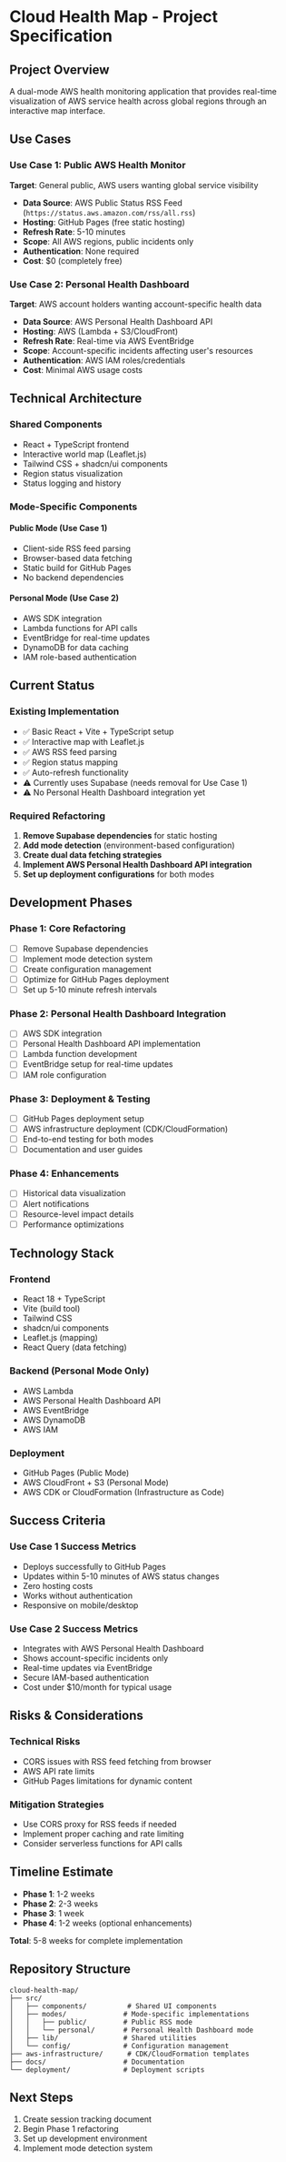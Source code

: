 # Cloud Health Map - Project Specification

## Project Overview

A dual-mode AWS health monitoring application that provides real-time visualization of AWS service health across global regions through an interactive map interface.

## Use Cases

### Use Case 1: Public AWS Health Monitor
**Target**: General public, AWS users wanting global service visibility
- **Data Source**: AWS Public Status RSS Feed (`https://status.aws.amazon.com/rss/all.rss`)
- **Hosting**: GitHub Pages (free static hosting)
- **Refresh Rate**: 5-10 minutes
- **Scope**: All AWS regions, public incidents only
- **Authentication**: None required
- **Cost**: $0 (completely free)

### Use Case 2: Personal Health Dashboard
**Target**: AWS account holders wanting account-specific health data
- **Data Source**: AWS Personal Health Dashboard API
- **Hosting**: AWS (Lambda + S3/CloudFront)
- **Refresh Rate**: Real-time via AWS EventBridge
- **Scope**: Account-specific incidents affecting user's resources
- **Authentication**: AWS IAM roles/credentials
- **Cost**: Minimal AWS usage costs

## Technical Architecture

### Shared Components
- React + TypeScript frontend
- Interactive world map (Leaflet.js)
- Tailwind CSS + shadcn/ui components
- Region status visualization
- Status logging and history

### Mode-Specific Components

#### Public Mode (Use Case 1)
- Client-side RSS feed parsing
- Browser-based data fetching
- Static build for GitHub Pages
- No backend dependencies

#### Personal Mode (Use Case 2)
- AWS SDK integration
- Lambda functions for API calls
- EventBridge for real-time updates
- DynamoDB for data caching
- IAM role-based authentication

## Current Status

### Existing Implementation
- ✅ Basic React + Vite + TypeScript setup
- ✅ Interactive map with Leaflet.js
- ✅ AWS RSS feed parsing
- ✅ Region status mapping
- ✅ Auto-refresh functionality
- ⚠️ Currently uses Supabase (needs removal for Use Case 1)
- ⚠️ No Personal Health Dashboard integration yet

### Required Refactoring
1. **Remove Supabase dependencies** for static hosting
2. **Add mode detection** (environment-based configuration)
3. **Create dual data fetching strategies**
4. **Implement AWS Personal Health Dashboard API integration**
5. **Set up deployment configurations** for both modes

## Development Phases

### Phase 1: Core Refactoring
- [ ] Remove Supabase dependencies
- [ ] Implement mode detection system
- [ ] Create configuration management
- [ ] Optimize for GitHub Pages deployment
- [ ] Set up 5-10 minute refresh intervals

### Phase 2: Personal Health Dashboard Integration
- [ ] AWS SDK integration
- [ ] Personal Health Dashboard API implementation
- [ ] Lambda function development
- [ ] EventBridge setup for real-time updates
- [ ] IAM role configuration

### Phase 3: Deployment & Testing
- [ ] GitHub Pages deployment setup
- [ ] AWS infrastructure deployment (CDK/CloudFormation)
- [ ] End-to-end testing for both modes
- [ ] Documentation and user guides

### Phase 4: Enhancements
- [ ] Historical data visualization
- [ ] Alert notifications
- [ ] Resource-level impact details
- [ ] Performance optimizations

## Technology Stack

### Frontend
- React 18 + TypeScript
- Vite (build tool)
- Tailwind CSS
- shadcn/ui components
- Leaflet.js (mapping)
- React Query (data fetching)

### Backend (Personal Mode Only)
- AWS Lambda
- AWS Personal Health Dashboard API
- AWS EventBridge
- AWS DynamoDB
- AWS IAM

### Deployment
- GitHub Pages (Public Mode)
- AWS CloudFront + S3 (Personal Mode)
- AWS CDK or CloudFormation (Infrastructure as Code)

## Success Criteria

### Use Case 1 Success Metrics
- Deploys successfully to GitHub Pages
- Updates within 5-10 minutes of AWS status changes
- Zero hosting costs
- Works without authentication
- Responsive on mobile/desktop

### Use Case 2 Success Metrics
- Integrates with AWS Personal Health Dashboard
- Shows account-specific incidents only
- Real-time updates via EventBridge
- Secure IAM-based authentication
- Cost under $10/month for typical usage

## Risks & Considerations

### Technical Risks
- CORS issues with RSS feed fetching from browser
- AWS API rate limits
- GitHub Pages limitations for dynamic content

### Mitigation Strategies
- Use CORS proxy for RSS feeds if needed
- Implement proper caching and rate limiting
- Consider serverless functions for API calls

## Timeline Estimate

- **Phase 1**: 1-2 weeks
- **Phase 2**: 2-3 weeks  
- **Phase 3**: 1 week
- **Phase 4**: 1-2 weeks (optional enhancements)

**Total**: 5-8 weeks for complete implementation

## Repository Structure

```
cloud-health-map/
├── src/
│   ├── components/          # Shared UI components
│   ├── modes/              # Mode-specific implementations
│   │   ├── public/         # Public RSS mode
│   │   └── personal/       # Personal Health Dashboard mode
│   ├── lib/                # Shared utilities
│   └── config/             # Configuration management
├── aws-infrastructure/      # CDK/CloudFormation templates
├── docs/                   # Documentation
└── deployment/             # Deployment scripts
```

## Next Steps

1. Create session tracking document
2. Begin Phase 1 refactoring
3. Set up development environment
4. Implement mode detection system
